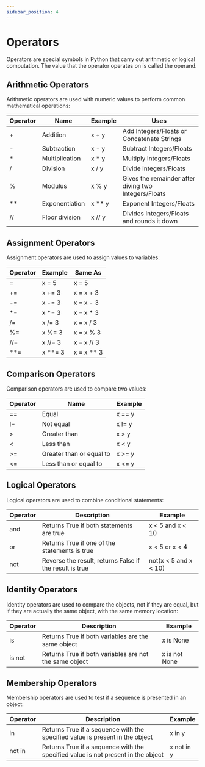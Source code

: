 ```yaml
---
sidebar_position: 4
---
```


# Operators


Operators are special symbols in Python that carry out arithmetic or logical computation. The value that the operator operates on is called the operand.

## Arithmetic Operators

Arithmetic operators are used with numeric values to perform common mathematical operations:

| Operator | Name           | Example | Uses                                                 |
|----------|----------------|---------|------------------------------------------------------|
| +        | Addition       | x + y   | Add Integers/Floats or Concatenate Strings           | 
| -        | Subtraction    | x - y   | Subtract Integers/Floats                             | 
| *        | Multiplication | x * y   | Multiply Integers/Floats                             |
| /        | Division       | x / y   | Divide Integers/Floats                               |
| %        | Modulus        | x % y   | Gives the remainder after diving two Integers/Floats |
| **       | Exponentiation | x ** y  | Exponent Integers/Floats                             |
| //       | Floor division | x // y  | Divides Integers/Floats and rounds it down           |


## Assignment Operators

Assignment operators are used to assign values to variables:

| Operator | Example | Same As    |
|----------|---------|------------|
| =        | x = 5   | x = 5      |
| +=       | x += 3  | x = x + 3  |
| -=       | x -= 3  | x = x - 3  |
| *=       | x *= 3  | x = x * 3  |
| /=       | x /= 3  | x = x / 3  |
| %=       | x %= 3  | x = x % 3  |
| //=      | x //= 3 | x = x // 3 |
| **=      | x **= 3 | x = x ** 3 |

## Comparison Operators

Comparison operators are used to compare two values:

| Operator | Name                     | Example |
|----------|--------------------------|---------|
| ==       | Equal                    | x == y  |
| !=       | Not equal                | x != y  |
| >        | Greater than             | x > y   |
| <        | Less than                | x < y   |
| >=       | Greater than or equal to | x >= y  |
| <=       | Less than or equal to    | x <= y  |

## Logical Operators

Logical operators are used to combine conditional statements:

| Operator | Description                                             | Example               |
|----------|---------------------------------------------------------|-----------------------|
| and      | Returns True if both statements are true                | x < 5 and  x < 10     |
| or       | Returns True if one of the statements is true           | x < 5 or x < 4        |
| not      | Reverse the result, returns False if the result is true | not(x < 5 and x < 10) |


## Identity Operators

Identity operators are used to compare the objects, not if they are equal, but if they are actually the same object, with the same memory location:

| Operator | Description                                            | Example       |
|----------|--------------------------------------------------------|---------------|
| is       | Returns True if both variables are the same object     | x is None     |
| is not   | Returns True if both variables are not the same object | x is not None |

## Membership Operators

Membership operators are used to test if a sequence is presented in an object:

| Operator | Description                                                                      | Example    |
|----------|----------------------------------------------------------------------------------|------------|
| in       | Returns True if a sequence with the specified value is present in the object     | x in y     |
| not in   | Returns True if a sequence with the specified value is not present in the object | x not in y |

